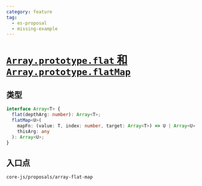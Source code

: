 ```yaml
---
category: feature
tag:
  - es-proposal
  - missing-example
---
```


# [`Array.prototype.flat` 和 `Array.prototype.flatMap`](https://github.com/tc39/proposal-flatMap)

## 类型

```ts
interface Array<T> {
  flat(depthArg: number): Array<T>;
  flatMap<U>(
    mapFn: (value: T, index: number, target: Array<T>) => U | Array<U>,
    thisArg: any
  ): Array<U>;
}
```

## 入口点

```
core-js/proposals/array-flat-map
```
